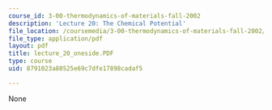 ```yaml
---
course_id: 3-00-thermodynamics-of-materials-fall-2002
description: 'Lecture 20: The Chemical Potential'
file_location: /coursemedia/3-00-thermodynamics-of-materials-fall-2002/8791023a80525e69c7dfe17898cadaf5_lecture_20_oneside.PDF
file_type: application/pdf
layout: pdf
title: lecture_20_oneside.PDF
type: course
uid: 8791023a80525e69c7dfe17898cadaf5

---
```

None